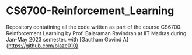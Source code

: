 # CS6700-Reinforcement_Learning
Repository contatining all the code written as part of the course CS6700: Reinforcement Learning by Prof. Balaraman Ravindran at IIT Madras during Jan-May 2023 semester.
with [Gautham Govind A]{https://github.com/blaze010}
